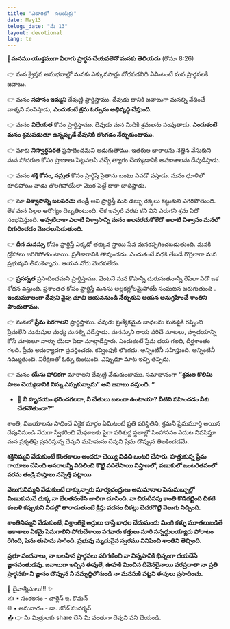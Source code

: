```yaml
---
title: "ఎడారిలో  సెలయేర్లు"
date: May13
telugu_date: "మే 13"
layout: devotional
lang: te
---
```


**📖మనము యుక్తముగా ఏలాగు ప్రార్థన చేయవలెనో మనకు తెలియదు**
(రోమా 8:26)
    
👉 మన క్రైస్తవ అనుభవాల్లో మనకు ఎక్కువసార్లు బోధపడనిది ఏమిటంటే మన ప్రార్థనలకి జవాబు. 

👉 మనం **సహనం ఇమ్మని** దేవుణ్ణి ప్రార్థిస్తాము. దేవుడు దానికి జవాబుగా మనల్ని వేధించే వాళ్ళని పంపిస్తాడు, **ఎందుకంటే శ్రమ ఓర్పును అభివృద్ధి చేస్తుంది.**

👉 మనం **విధేయత** కోసం ప్రార్థిస్తాము. దేవుడు మన మీదికి శ్రమలను పంపుతాడు. 
**ఎందుకంటే మనం శ్రమపడుతూ ఉన్నప్పుడే దేవునికి లొంగడం నేర్చుకుంటాము.**

👉 మాకు **నిస్వార్థపరత** ప్రసాదించమని అడుగుతాము. ఇతరుల భారాలను నెత్తిన వేసుకుని మన సోదరుల కోసం ప్రాణాలు పెట్టవలసి వచ్చే త్యాగం చెయ్యడానికి అవకాశాలను దేవుడిస్తాడు.

👉 మనం **శక్తి కోసం, నమ్రత** కోసం ప్రార్థిస్తే సైతాను బంటు ఎవడో వస్తాడు. మనం ధూళిలో కూలిపోయి వాడు తొలగిపోయేలా మొర పెట్టే దాకా బాధిస్తాడు.

👉 మా **విశ్వాసాన్ని బలపరచు** తండ్రీ అని ప్రార్థిస్తే మన డబ్బు రెక్కలు కట్టుకుని ఎగిరిపోతుంది. లేక మన పిల్లల ఆరోగ్యం దెబ్బతింటుంది. లేక ఇప్పటి వరకు కని విని ఎరుగని శ్రమ ఏదో సంభవిస్తుంది. **అప్పటిదాకా ఎలాటి విశ్వాసాన్ని మనం అలవరచుకోలేదో అలాటి విశ్వాసం మనలో చిగురించడం మొదలుపెడుతుంది.**

👉 **దీన మనస్సు** కోసం ప్రార్థిస్తే ఎక్కడో తక్కువ స్థాయి సేవ మనకప్పగించబడుతుంది. మనకి ద్రోహాలు  జరిగిపోతుంటాయి. ప్రతీకారానికి తావుండదు. ఎందుకంటే వధకి తేబడే గొర్రెలాగా మన ప్రభువుని తీసుకెళ్ళారు. ఆయన నోరు మెదపలేదు.

👉 **ప్రసన్నత** ప్రసాదించమని ప్రార్థిస్తాము. వెంటనే మన కోపాన్నీ దురుసుతనాన్నీ రేపేలా ఏదో ఒక శోధన వస్తుంది. ప్రశాంతత కోసం ప్రార్థిస్తే మనసు అల్లకల్లోలమైపోయే సంఘటన జరుగుతుంది . **ఇందుమూలంగా దేవుని వైపు చూచి ఆయననుండి నేర్చుకుని ఆయన అనుగ్రహించే శాంతిని పొందుతాము.**

👉 మనలో **ప్రేమ పెరగాలని** ప్రార్థిస్తాము. దేవుడు ప్రత్యేకమైన బాధలను మనపైకి రప్పించి ప్రేమలేని మనుషుల మధ్య మనల్ని పడేస్తాడు. మనస్సుని గాయ పరిచే మాటలు, హృదయాన్ని కోసే మాటలూ వాళ్ళు యెడా పెడా మాట్లాడేస్తారు. ఎందుకంటే ప్రేమ దయ గలది, దీర్ఘశాంతం గలది. ప్రేమ అమర్యాదగా ప్రవర్తించదు. కవ్వింపుకి లొంగదు. అన్నింటినీ సహిస్తుంది. అన్నింటినీ నమ్ముతుంది. నిరీక్షణతో ఓర్చు కుంటుంది. ఎప్పుడూ మాట ఇచ్చి తప్పదు. 

👉 మనం **యేసు పోలికగా** మారాలని దేవుణ్ణి వేడుకుంటాము. సమాధానంగా **“శ్రమల కొలిమి పాలు చెయ్యడానికి నిన్ను ఎన్నుకున్నాను” అని జవాబు వస్తుంది. “** 

- 🔹 **నీ హృదయం భరించగలదా, నీ చేతులు బలంగా ఉంటాయా? వీటిని సహించడం నీకు చేతనౌతుందా?”**

శాంతి, విజయాలను సాధించే ఏకైక మార్గం ఏమిటంటే ప్రతి పరిస్థితిని, శ్రమనీ ప్రేమమూర్తి అయిన దేవునినుండి నేరుగా స్వీకరించి మేఘాలకు పైగా పరిశుద్ధ స్థలాల్లో సింహాసనం ఎదుట నివసిస్తూ మన ప్రకృతిపై ప్రసరిస్తున్న దేవుని మహిమను దేవుని ప్రేమ చొప్పున తిలకించడమే.

**శక్తినిమ్మని వేడుకుంటే కొంతకాలం అందరూ చెయ్యి విడిచి ఒంటరి చేసారు. హత్తుకున్న ప్రేమ గాయాలు చేసింది ఆసరాలన్నీ విదిలించి కొట్టి వదిలేసాయి నిస్త్రాణలో, వణుకులో ఒంటరితనంలో పరమ తండ్రి హస్తాలు నన్నెత్తి పట్టాయి**

**వెలుగునిమ్మని వేడుకుంటే దాక్కున్నారు సూర్యచంద్రులు అనుమానాల పెనుమబ్బుల్లో మిణుకుమనే చుక్క నా బేలతనంకేసి జాలిగా చూసింది. నా చిరుదీపపు కాంతి కొడిగట్టింది చీకటి కంబళి కప్పుకుని నీడల్లో తారాడుతుంటే క్రీస్తు వదనం చీకట్లు చెదరగొట్టి వెలుగు నిచ్చింది.**

**శాంతినిమ్మని వేడుకుంటే, విశ్రాంతికై అర్రులు చాస్తే బాధల చేదుమందు మింగి కళ్ళు మూతలుబడితే ఆకాశాలు ఏకమై పెనుగాలిని పోగుచేశాయి పగవారు కత్తులు నూరి సన్నద్ధులయ్యారు పోరాటం రేగింది, పెను తుపాను సాగింది. ప్రభువు మృదువైన స్వరము వినిపించి శాంతిని తెచ్చింది.**

**ప్రభూ వందనాలు, నా బలహీన ప్రార్థనలు పరిగణించి నా విన్నపానికి భిన్నంగా దయచేసే జ్ఞానవంతుడవు. జవాబుగా ఇచ్చిన ఈవులే, ఊహకి మించిన దీవెనలైనాయి వరప్రదాతా నా ప్రతి ప్రార్థనకూ నీ జ్ఞానం చొప్పున నీ సమృద్దిలోనుండి నా మనసుకి పట్టని ఈవులు ప్రసాదించు.**


<div class="blessing">🙏 <span class="bless-text">దైవాశ్శీసులు!!!</span> ✨</div>

<div class="credit">✍️ <span class="credit-text">▪ సంకలనం - చార్లెస్ ఇ. కౌమన్</span></div>
<div class="credit">🌐 <span class="credit-text">▪ అనువాదం - డా. జోబ్ సుదర్శన్</span></div>


<div class="share">📤 👉 <span class="share-text">మీ మిత్రులకు share చేసి మీ వంతుగా దేవుని పని చేయండి.</span></div>
